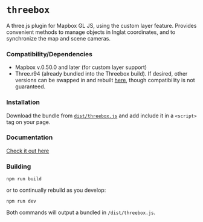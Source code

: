 # `threebox`

A three.js plugin for Mapbox GL JS, using the custom layer feature. Provides convenient methods to manage objects in lnglat coordinates, and to synchronize the map and scene cameras.

### Compatibility/Dependencies

- Mapbox v.0.50.0 and later (for custom layer support)
- Three.r94 (already bundled into the Threebox build). If desired, other versions can be swapped in and rebuilt [here](https://github.com/peterqliu/threebox/blob/master/src/three.js), though compatibility is not guaranteed.

### Installation

Download the bundle from [`dist/threebox.js`](dist/threebox.js) and add include it in a `<script>` tag on your page.



### Documentation

[Check it out here](docs/Threebox.md)


### Building

`npm run build`

or to continually rebuild as you develop:

`npm run dev`

Both commands will output a bundled in `/dist/threebox.js`.
